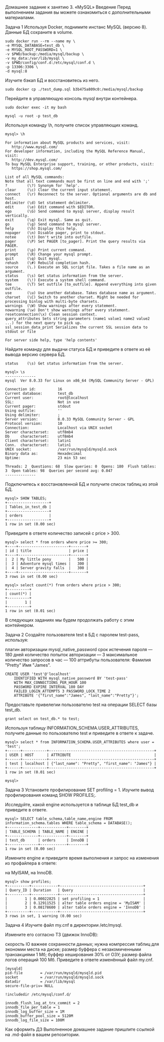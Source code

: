 Домашнее задание к занятию 3. «MySQL»
Введение
Перед выполнением задания вы можете ознакомиться с дополнительными материалами.

Задача 1
Используя Docker, поднимите инстанс MySQL (версию 8). Данные БД сохраните в volume.

```
sudo docker run --rm --name my \
-e MYSQL_DATABASE=test_db \
-e MYSQL_ROOT_PASSWORD=1 \
-v $PWD/backup:/media/mysql/backup \
-v my_data:/var/lib/mysql \
-v $PWD/config/conf.d:/etc/mysql/conf.d \
-p 13306:3306 \
-d mysql:8
```

Изучите бэкап БД и восстановитесь из него.

```
sudo docker cp ./test_dump.sql b3b475a809c0:/media/mysql/backup
```

Перейдите в управляющую консоль mysql внутри контейнера.

```
sudo docker exec -it my bash

mysql -u root -p test_db
```

Используя команду \h, получите список управляющих команд.
```
mysql> \h

For information about MySQL products and services, visit:
   http://www.mysql.com/
For developer information, including the MySQL Reference Manual, visit:
   http://dev.mysql.com/
To buy MySQL Enterprise support, training, or other products, visit:
   https://shop.mysql.com/

List of all MySQL commands:
Note that all text commands must be first on line and end with ';'
?         (\?) Synonym for `help'.
clear     (\c) Clear the current input statement.
connect   (\r) Reconnect to the server. Optional arguments are db and host.
delimiter (\d) Set statement delimiter.
edit      (\e) Edit command with $EDITOR.
ego       (\G) Send command to mysql server, display result vertically.
exit      (\q) Exit mysql. Same as quit.
go        (\g) Send command to mysql server.
help      (\h) Display this help.
nopager   (\n) Disable pager, print to stdout.
notee     (\t) Don't write into outfile.
pager     (\P) Set PAGER [to_pager]. Print the query results via PAGER.
print     (\p) Print current command.
prompt    (\R) Change your mysql prompt.
quit      (\q) Quit mysql.
rehash    (\#) Rebuild completion hash.
source    (\.) Execute an SQL script file. Takes a file name as an argument.
status    (\s) Get status information from the server.
system    (\!) Execute a system shell command.
tee       (\T) Set outfile [to_outfile]. Append everything into given outfile.
use       (\u) Use another database. Takes database name as argument.
charset   (\C) Switch to another charset. Might be needed for processing binlog with multi-byte charsets.
warnings  (\W) Show warnings after every statement.
nowarning (\w) Don't show warnings after every statement.
resetconnection(\x) Clean session context.
query_attributes Sets string parameters (name1 value1 name2 value2 ...) for the next query to pick up.
ssl_session_data_print Serializes the current SSL session data to stdout or file

For server side help, type 'help contents'
```

Найдите команду для выдачи статуса БД и приведите в ответе из её вывода версию сервера БД.

```
status    (\s) Get status information from the server.

mysql> \s
--------------
mysql  Ver 8.0.33 for Linux on x86_64 (MySQL Community Server - GPL)

Connection id:          16
Current database:       test_db
Current user:           root@localhost
SSL:                    Not in use
Current pager:          stdout
Using outfile:          ''
Using delimiter:        ;
Server version:         8.0.33 MySQL Community Server - GPL
Protocol version:       10
Connection:             Localhost via UNIX socket
Server characterset:    utf8mb4
Db     characterset:    utf8mb4
Client characterset:    latin1
Conn.  characterset:    latin1
UNIX socket:            /var/run/mysqld/mysqld.sock
Binary data as:         Hexadecimal
Uptime:                 23 min 53 sec

Threads: 2  Questions: 68  Slow queries: 0  Opens: 180  Flush tables: 3  Open tables: 98  Queries per second avg: 0.047
--------------
```

Подключитесь к восстановленной БД и получите список таблиц из этой БД.

```
mysql> SHOW TABLES;
+-------------------+
| Tables_in_test_db |
+-------------------+
| orders            |
+-------------------+
1 row in set (0.00 sec)
```

Приведите в ответе количество записей с price > 300.

```
mysql> select * from orders where price >= 300;
+----+-----------------------+-------+
| id | title                 | price |
+----+-----------------------+-------+
|  2 | My little pony        |   500 |
|  3 | Adventure mysql times |   300 |
|  4 | Server gravity falls  |   300 |
+----+-----------------------+-------+
3 rows in set (0.00 sec)

mysql> select count(*) from orders where price > 300;
+----------+
| count(*) |
+----------+
|        1 |
+----------+
1 row in set (0.01 sec)
```

В следующих заданиях мы будем продолжать работу с этим контейнером.

Задача 2
Создайте пользователя test в БД c паролем test-pass, используя:

плагин авторизации mysql_native_password
срок истечения пароля — 180 дней
количество попыток авторизации — 3
максимальное количество запросов в час — 100
аттрибуты пользователя:
Фамилия "Pretty"
Имя "James".

```
CREATE USER 'test'@'localhost' 
    IDENTIFIED WITH mysql_native_password BY 'test-pass'
    WITH MAX_CONNECTIONS_PER_HOUR 100
    PASSWORD EXPIRE INTERVAL 180 DAY
    FAILED_LOGIN_ATTEMPTS 3 PASSWORD_LOCK_TIME 2
    ATTRIBUTE '{"first_name":"James", "last_name":"Pretty"}';
```

Предоставьте привелегии пользователю test на операции SELECT базы test_db.

```
grant select on test_db.* to test;
```

Используя таблицу INFORMATION_SCHEMA.USER_ATTRIBUTES, получите данные по пользователю test и приведите в ответе к задаче.

```
mysql> select * from INFORMATION_SCHEMA.USER_ATTRIBUTES where user = 'test';
+------+-----------+------------------------------------------------+
| USER | HOST      | ATTRIBUTE                                      |
+------+-----------+------------------------------------------------+
| test | localhost | {"last_name": "Pretty", "first_name": "James"} |
+------+-----------+------------------------------------------------+
1 row in set (0.01 sec)

mysql>
```

Задача 3
Установите профилирование SET profiling = 1. Изучите вывод профилирования команд SHOW PROFILES;.

Исследуйте, какой engine используется в таблице БД test_db и приведите в ответе.

```
mysql> SELECT table_schema,table_name,engine FROM information_schema.tables WHERE table_schema = DATABASE();
+--------------+------------+--------+
| TABLE_SCHEMA | TABLE_NAME | ENGINE |
+--------------+------------+--------+
| test_db      | orders     | InnoDB |
+--------------+------------+--------+
1 row in set (0.00 sec)
```

Измените engine и приведите время выполнения и запрос на изменения из профайлера в ответе:

на MyISAM,
на InnoDB.

```
mysql> show profiles;
+----------+------------+--------------------------------------+
| Query_ID | Duration   | Query                                |
+----------+------------+--------------------------------------+
|        1 | 0.00022825 | set profiling = 1                    |
|        2 | 0.12911525 | alter table orders engine = 'MyISAM' |
|        3 | 0.08178600 | alter table orders engine = 'InnoDB' |
+----------+------------+--------------------------------------+
3 rows in set, 1 warning (0.00 sec)
```

Задача 4
Изучите файл my.cnf в директории /etc/mysql.

Измените его согласно ТЗ (движок InnoDB):

скорость IO важнее сохранности данных;
нужна компрессия таблиц для экономии места на диске;
размер буффера с незакомиченными транзакциями 1 Мб;
буффер кеширования 30% от ОЗУ;
размер файла логов операций 100 Мб.
Приведите в ответе изменённый файл my.cnf.

```
[mysqld]
pid-file        = /var/run/mysqld/mysqld.pid
socket          = /var/run/mysqld/mysqld.sock
datadir         = /var/lib/mysql
secure-file-priv= NULL

!includedir /etc/mysql/conf.d/

innodb_flush_log_at_trx_commit = 2
innodb_file_per_table = 1
innodb_log_buffer_size = 1M
innodb_buffer_pool_size = 5120M
innodb_log_file_size = 100M

```
Как оформить ДЗ
Выполненное домашнее задание пришлите ссылкой на .md-файл в вашем репозитории.


